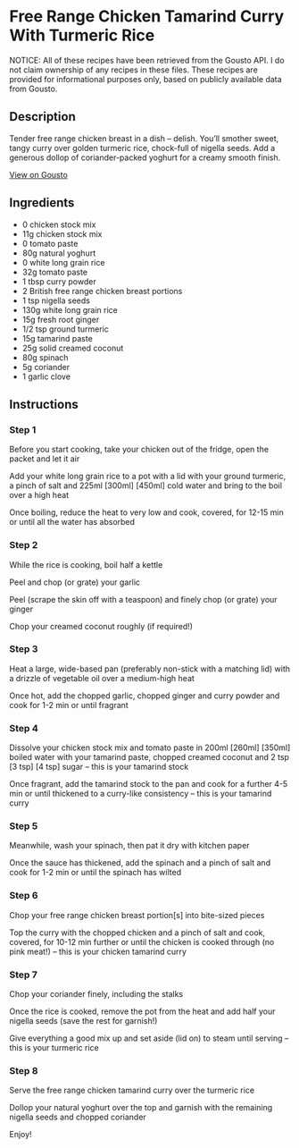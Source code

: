 # Free Range Chicken Tamarind Curry With Turmeric Rice

NOTICE: All of these recipes have been retrieved from the Gousto API. I do not claim ownership of any recipes in these files. These recipes are provided for informational purposes only, based on publicly available data from Gousto.

## Description

Tender free range chicken breast in a dish – delish. You’ll smother sweet, tangy curry over golden turmeric rice, chock-full of nigella seeds. Add a generous dollop of coriander-packed yoghurt for a creamy smooth finish.

[View on Gousto](https://www.gousto.co.uk/recipes/cookbook/free-range-chicken-tamarind-curry-with-turmeric-rice)

## Ingredients

- 0 chicken stock mix
- 11g chicken stock mix
- 0 tomato paste
- 80g natural yoghurt
- 0 white long grain rice
- 32g tomato paste
- 1 tbsp curry powder 
- 2 British free range chicken breast portions
- 1 tsp nigella seeds
- 130g white long grain rice
- 15g fresh root ginger
- 1/2 tsp ground turmeric
- 15g tamarind paste
- 25g solid creamed coconut
- 80g spinach
- 5g coriander
- 1 garlic clove

## Instructions

### Step 1

Before you start cooking, take your chicken out of the fridge, open the packet and let it air

Add your white long grain rice to a pot with a lid with your ground turmeric, a pinch of salt and 225ml <span class="text-purple">[300ml]</span> <span class="text-danger">[450ml]</span> cold water and bring to the boil over a high heat

Once boiling, reduce the heat to very low and cook, covered, for 12-15 min or until all the water has absorbed

### Step 2

While the rice is cooking, boil half a kettle

Peel and chop (or grate) your garlic

Peel (scrape the skin off with a teaspoon) and finely chop (or grate) your ginger

Chop your creamed coconut roughly (if required!)

### Step 3

Heat a large, wide-based pan (preferably non-stick with a matching lid) with a drizzle of vegetable oil over a medium-high heat

Once hot, add the chopped garlic, chopped ginger and curry powder and cook for 1-2 min or until fragrant

### Step 4

Dissolve your chicken stock mix and tomato paste in 200ml <span class="text-purple">[260ml]</span><span class="text-danger"> [350ml] </span>boiled water with your tamarind paste, chopped creamed coconut and 2 tsp <span class="text-purple">[3 tsp]</span> <span class="text-danger">[4 tsp]</span> sugar – this is your tamarind stock

Once fragrant, add the tamarind stock to the pan and cook for a further 4-5 min or until thickened to a curry-like consistency – this is your tamarind curry

### Step 5

Meanwhile, wash your spinach, then pat it dry with kitchen paper

Once the sauce has thickened, add the spinach and a pinch of salt and cook for 1-2 min or until the spinach has wilted

### Step 6

Chop your free range chicken breast portion[s] into bite-sized pieces

Top the curry with the chopped chicken and a pinch of salt and cook, covered, for 10-12 min further or until the chicken is cooked through (no pink meat!) – this is your chicken tamarind curry

### Step 7

Chop your coriander finely, including the stalks

Once the rice is cooked, remove the pot from the heat and add half your nigella seeds (save the rest for garnish!)

Give everything a good mix up and set aside (lid on) to steam until serving – this is your turmeric rice

### Step 8

Serve the free range chicken tamarind curry over the turmeric rice

Dollop your natural yoghurt over the top and garnish with the remaining nigella seeds and chopped coriander

Enjoy!

